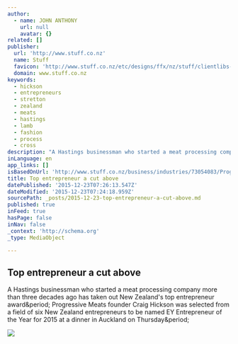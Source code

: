 ```yaml
---
author:
  - name: JOHN ANTHONY
    url: null
    avatar: {}
related: []
publisher:
  url: 'http://www.stuff.co.nz'
  name: Stuff
  favicon: 'http://www.stuff.co.nz/etc/designs/ffx/nz/stuff/clientlibs-all/images/tab-icon.ico'
  domain: www.stuff.co.nz
keywords:
  - hickson
  - entrepreneurs
  - stretton
  - zealand
  - meats
  - hastings
  - lamb
  - fashion
  - process
  - cross
description: "A Hastings businessman who started a meat processing company more than three decades ago has taken out New Zealand's top entrepreneur award. Progressive Meats founder Craig Hickson was selected from a field of six New Zealand entrepreneurs to be named EY Entrepreneur of the Year for 2015 at a dinner in Auckland on Thursday."
inLanguage: en
app_links: []
isBasedOnUrl: 'http://www.stuff.co.nz/business/industries/73054083/Progressive-Meats-founder-Craig-Hickson-wins-entrepreneur-of-the-year'
title: Top entrepreneur a cut above
datePublished: '2015-12-23T07:26:13.547Z'
dateModified: '2015-12-23T07:24:18.959Z'
sourcePath: _posts/2015-12-23-top-entrepreneur-a-cut-above.md
published: true
inFeed: true
hasPage: false
inNav: false
_context: 'http://schema.org'
_type: MediaObject

---
```

<article style=""><h1>Top entrepreneur a cut above</h1><p>A Hastings businessman who started a meat processing company more than three decades ago has taken out New Zealand's top entrepreneur award&amp;period; Progressive Meats founder Craig Hickson was selected from a field of six New Zealand entrepreneurs to be named EY Entrepreneur of the Year for 2015 at a dinner in Auckland on Thursday&amp;period;</p><img src="http://www.stuff.co.nz/content/dam/images/1/7/h/s/q/6/image.related.StuffLandscapeSixteenByNine.620x349.17hsw3.png/1444883902298.jpg" /></article>